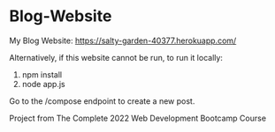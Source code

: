 # Blog-Website

My Blog Website: https://salty-garden-40377.herokuapp.com/

Alternatively, if this website cannot be run, to run it locally:

1. npm install
2. node app.js

Go to the /compose endpoint to create a new post.

Project from The Complete 2022 Web Development Bootcamp Course

